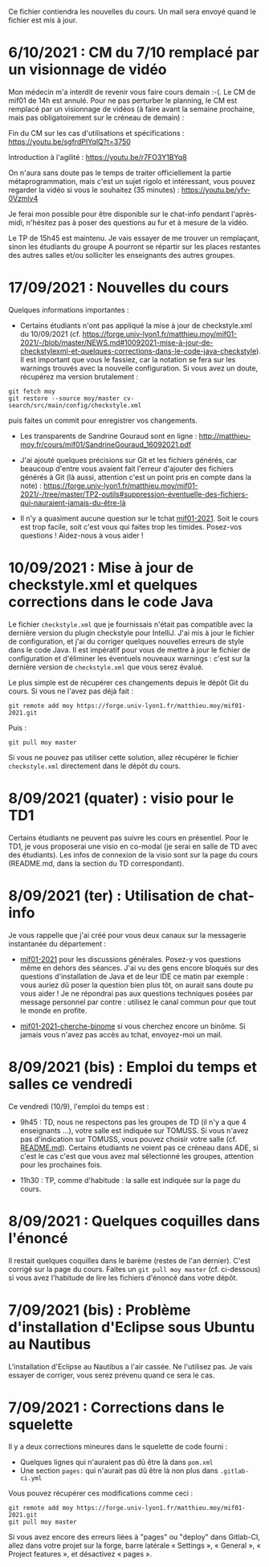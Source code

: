 Ce fichier contiendra les nouvelles du cours. Un mail sera envoyé quand le fichier est mis à jour.

# 6/10/2021 : CM du 7/10 remplacé par un visionnage de vidéo

Mon médecin m'a interdit de revenir vous faire cours demain :-(. Le CM de mif01 de 14h est annulé. Pour ne pas perturber le planning, le CM est remplacé par un visionnage de vidéos (à faire avant la semaine prochaine, mais pas obligatoirement sur le créneau de demain) :

Fin du CM sur les cas d'utilisations et spécifications : https://youtu.be/sgfrdPIYqlQ?t=3750

Introduction à l'agilité : https://youtu.be/r7FO3Y1BYq8

On n'aura sans doute pas le temps de traiter officiellement la partie métaprogrammation, mais c'est un sujet rigolo et intéressant, vous pouvez regarder la vidéo si vous le souhaitez (35 minutes) : https://youtu.be/yfv-0Vzmlv4

Je ferai mon possible pour être disponible sur le chat-info pendant l'après-midi, n'hésitez pas à poser des questions au fur et à mesure de la vidéo.

Le TP de 15h45 est maintenu. Je vais essayer de me trouver un remplaçant, sinon les étudiants du groupe A pourront se répartir sur les places restantes des autres salles et/ou solliciter les enseignants des autres groupes.

# 17/09/2021 : Nouvelles du cours

Quelques informations importantes :

* Certains étudiants n'ont pas appliqué la mise à jour de checkstyle.xml du 10/09/2021 (cf. https://forge.univ-lyon1.fr/matthieu.moy/mif01-2021/-/blob/master/NEWS.md#10092021-mise-à-jour-de-checkstylexml-et-quelques-corrections-dans-le-code-java-checkstyle). Il est important que vous le fassiez, car la notation se fera sur les warnings trouvés avec la nouvelle configuration. Si vous avez un doute, récupérez ma version brutalement :

```
git fetch moy
git restore --source moy/master cv-search/src/main/config/checkstyle.xml

```

puis faites un commit pour enregistrer vos changements.

* Les transparents de Sandrine Gouraud sont en ligne : http://matthieu-moy.fr/cours/mif01/SandrineGouraud_16092021.pdf

* J'ai ajouté quelques précisions sur Git et les fichiers générés, car beaucoup d'entre vous avaient fait l'erreur d'ajouter des fichiers générés à Git (là aussi, attention c'est un point pris en compte dans la note) : https://forge.univ-lyon1.fr/matthieu.moy/mif01-2021/-/tree/master/TP2-outils#suppression-éventuelle-des-fichiers-qui-nauraient-jamais-du-être-là

* Il n'y a quasiment aucune question sur le tchat [mif01-2021](https://go.rocket.chat/invite?host=chat-info.univ-lyon1.fr&path=invite%2Fi5Lsmn). Soit le cours est trop facile, soit c'est vous qui faites trop les timides. Posez-vos questions ! Aidez-nous à vous aider !

# 10/09/2021 : Mise à jour de checkstyle.xml et quelques corrections dans le code Java

Le fichier `checkstyle.xml` que je fournissais n'était pas compatible avec la
dernière version du plugin checkstyle pour IntelliJ. J'ai mis à jour le fichier
de configuration, et j'ai du corriger quelques nouvelles erreurs de style dans
le code Java. Il est impératif pour vous de mettre à jour le fichier de
configuration et d'éliminer les éventuels nouveaux warnings : c'est sur la
dernière version de `checkstyle.xml` que vous serez évalué.

Le plus simple est de récupérer ces changements depuis le dépôt Git du cours. Si
vous ne l'avez pas déjà fait :

```
git remote add moy https://forge.univ-lyon1.fr/matthieu.moy/mif01-2021.git
```

Puis :

```
git pull moy master
```

Si vous ne pouvez pas utiliser cette solution, allez récupérer le fichier
`checkstyle.xml` directement dans le dépôt du cours.

# 8/09/2021 (quater) : visio pour le TD1

Certains étudiants ne peuvent pas suivre les cours en présentiel. Pour le TD1, je vous proposerai une visio en co-modal (je serai en salle de TD avec des étudiants). Les infos de connexion de la visio sont sur la page du cours (README.md, dans la section du TD correspondant).

# 8/09/2021 (ter) : Utilisation de chat-info

Je vous rappelle que j'ai créé pour vous deux canaux sur la messagerie instantanée du département :

* [mif01-2021](https://go.rocket.chat/invite?host=chat-info.univ-lyon1.fr&path=invite%2Fi5Lsmn) pour les discussions générales. Posez-y vos questions même en dehors des séances. J'ai vu des gens encore bloqués sur des questions d'installation de Java et de leur IDE ce matin par exemple : vous auriez dû poser la question bien plus tôt, on aurait sans doute pu vous aider ! Je ne répondrai pas aux questions techniques posées par message personnel par contre : utilisez le canal commun pour que tout le monde en profite. 

* [mif01-2021-cherche-binome](https://go.rocket.chat/invite?host=chat-info.univ-lyon1.fr&path=invite%2FMkmZTz) si vous cherchez encore un binôme. Si jamais vous n'avez pas accès au tchat, envoyez-moi un mail.

# 8/09/2021 (bis) : Emploi du temps et salles ce vendredi

Ce vendredi (10/9), l'emploi du temps est :

* 9h45 : TD, nous ne respectons pas les groupes de TD (il n'y a que 4 enseignants ...), votre salle est indiquée sur TOMUSS. Si vous n'avez pas d'indication sur TOMUSS, vous pouvez choisir votre salle (cf. [README.md](README.md)). Certains étudiants ne voient pas ce créneau dans ADE, si c'est le cas c'est que vous avez mal sélectionné les groupes, attention pour les prochaines fois.

* 11h30 : TP, comme d'habitude : la salle est indiquée sur la page du cours.

# 8/09/2021 : Quelques coquilles dans l'énoncé

Il restait quelques coquilles dans le barème (restes de l'an dernier). C'est corrigé sur la page du cours. Faites un `git pull moy master` (cf. ci-dessous) si vous avez l'habitude de lire les fichiers d'énoncé dans votre dépôt.

# 7/09/2021 (bis) : Problème d'installation d'Eclipse sous Ubuntu au Nautibus

L'installation d'Eclipse au Nautibus a l'air cassée. Ne l'utilisez pas. Je vais
essayer de corriger, vous serez prévenu quand ce sera le cas.

# 7/09/2021 : Corrections dans le squelette

Il y a deux corrections mineures dans le squelette de code fourni :

- Quelques lignes qui n'auraient pas dû être là dans `pom.xml`
- Une section `pages:` qui n'aurait pas dû être là non plus dans `.gitlab-ci.yml`

Vous pouvez récupérer ces modifications comme ceci :

```
git remote add moy https://forge.univ-lyon1.fr/matthieu.moy/mif01-2021.git
git pull moy master
```

Si vous avez encore des erreurs liées à "pages" ou "deploy" dans Gitlab-CI, allez dans votre projet sur la forge, barre latérale « Settings », « General », « Project features », et désactivez « pages ».


